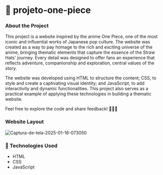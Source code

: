 # 🌊 projeto-one-piece

### About the Project
This project is a website inspired by the anime One Piece, one of the most iconic and influential works of Japanese pop culture. The website was created as a way to pay homage to the rich and exciting universe of the anime, bringing thematic elements that capture the essence of the Straw Hats' journey. Every detail was designed to offer fans an experience that reflects adventure, companionship and exploration, central values ​​of the story.

The website was developed using HTML to structure the content; CSS, to style and create a captivating visual identity; and JavaScript, to add interactivity and dynamic functionalities. This project also serves as a practical example of applying these technologies in building a thematic website.

Feel free to explore the code and share feedback! 🍖🏴‍☠️

### Website Layout
<img src="https://i.ibb.co/N6ZRBBJ/Captura-de-tela-2025-01-16-073050.png" alt="Captura-de-tela-2025-01-16-073050" border="0">

### 🚀 Technologies Used 

- HTML
- CSS
- JavaScript